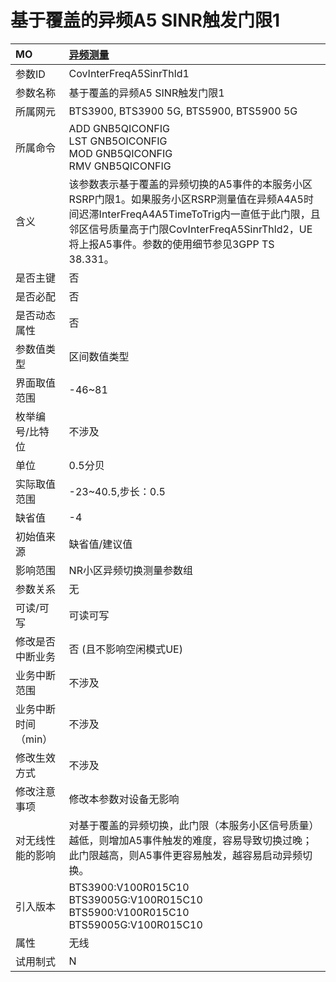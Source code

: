 # 基于覆盖的异频A5 SINR触发门限1<table><thread><tr><th align = "left">MO</th><th align = "left"><a href = "index.html#基于覆盖的异频A5 SINR触发门限1-11">异频测量</a></td></tr></thread><tbody><tr><td>参数ID</td><td>CovInterFreqA5SinrThld1</td></tr><tr><td>参数名称</td><td> 
基于覆盖的异频A5 SINR触发门限1</td></tr><tr><td>所属网元</td><td>BTS3900, BTS3900 5G, BTS5900, BTS5900 5G</td></tr><tr><td>所属命令</td><td>ADD GNB5QICONFIG<br>LST GNB5OICONFIG<br>MOD GNB5QICONFIG<br>RMV GNB5QICONFIG</td></tr><tr><td>含义</td><td>该参数表示基于覆盖的异频切换的A5事件的本服务小区RSRP门限1。如果服务小区RSRP测量值在异频A4A5时间迟滞InterFreqA4A5TimeToTrig内一直低于此门限，且邻区信号质量高于门限CovInterFreqA5SinrThld2，UE将上报A5事件。参数的使用细节参见3GPP TS 38.331。</td></tr><tr><td>是否主键</td><td>否</td></tr><tr><td>是否必配</td><td>否</td></tr><tr><td>是否动态属性</td><td>否</td></tr><tr><td>参数值类型</td><td>区间数值类型</td></tr><tr><td>界面取值范围</td><td>-46~81</td></tr><tr><td>枚举编号/比特位</td><td>不涉及</td></tr><tr><td>单位</td><td>0.5分贝</td></tr><tr><td>实际取值范围</td><td>-23~40.5,步长：0.5</td></tr><tr><td>缺省值</td><td>-4</td></tr><tr><td>初始值来源</td><td>缺省值/建议值</td></tr><tr><td>影响范围</td><td> 
NR小区异频切换测量参数组</td></tr><tr><td>参数关系</td><td>无</td></tr><tr><td>可读/可写</td><td>可读可写</td></tr><tr><td>修改是否中断业务</td><td>否 (且不影响空闲模式UE)</td></tr><tr><td>业务中断范围</td><td>不涉及</td></tr><tr><td>业务中断时间（min）</td><td>不涉及</td></tr><tr><td>修改生效方式</td><td>不涉及</td></tr><tr><td>修改注意事项</td><td>修改本参数对设备无影响</td></tr><tr><td>对无线性能的影响</td><td>对基于覆盖的异频切换，此门限（本服务小区信号质量）越低，则增加A5事件触发的难度，容易导致切换过晚；此门限越高，则A5事件更容易触发，越容易启动异频切换。</td></tr><tr><td>引入版本</td><td>BTS3900:V100R015C10<br>BTS39005G:V100R015C10<br>BTS5900:V100R015C10<br>BTS59005G:V100R015C10</td></tr><tr><td>属性</td><td>无线</td></tr><tr><td>试用制式</td><td>N</td></tr></tbody></table>